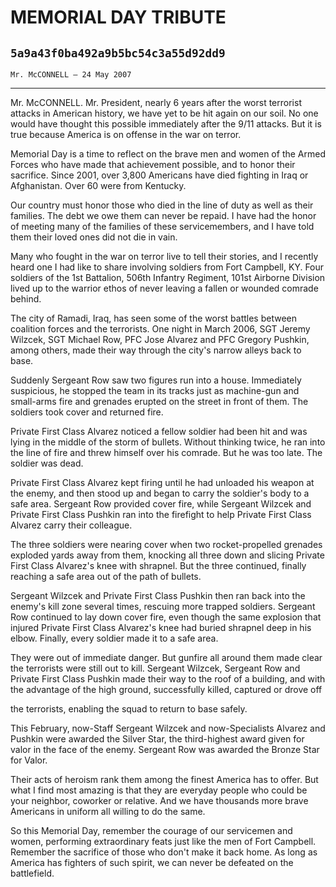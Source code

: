# MEMORIAL DAY TRIBUTE
## `5a9a43f0ba492a9b5bc54c3a55d92dd9`
`Mr. McCONNELL — 24 May 2007`

---


Mr. McCONNELL. Mr. President, nearly 6 years after the worst 
terrorist attacks in American history, we have yet to be hit again on 
our soil. No one would have thought this possible immediately after the 
9/11 attacks. But it is true because America is on offense in the war 
on terror.

Memorial Day is a time to reflect on the brave men and women of the 
Armed Forces who have made that achievement possible, and to honor 
their sacrifice. Since 2001, over 3,800 Americans have died fighting in 
Iraq or Afghanistan. Over 60 were from Kentucky.

Our country must honor those who died in the line of duty as well as 
their families. The debt we owe them can never be repaid. I have had 
the honor of meeting many of the families of these servicemembers, and 
I have told them their loved ones did not die in vain.

Many who fought in the war on terror live to tell their stories, and 
I recently heard one I had like to share involving soldiers from Fort 
Campbell, KY. Four soldiers of the 1st Battalion, 506th Infantry 
Regiment, 101st Airborne Division lived up to the warrior ethos of 
never leaving a fallen or wounded comrade behind.

The city of Ramadi, Iraq, has seen some of the worst battles between 
coalition forces and the terrorists. One night in March 2006, SGT 
Jeremy Wilzcek, SGT Michael Row, PFC Jose Alvarez and PFC Gregory 
Pushkin, among others, made their way through the city's narrow alleys 
back to base.

Suddenly Sergeant Row saw two figures run into a house. Immediately 
suspicious, he stopped the team in its tracks just as machine-gun and 
small-arms fire and grenades erupted on the street in front of them. 
The soldiers took cover and returned fire.

Private First Class Alvarez noticed a fellow soldier had been hit and 
was lying in the middle of the storm of bullets. Without thinking 
twice, he ran into the line of fire and threw himself over his comrade. 
But he was too late. The soldier was dead.

Private First Class Alvarez kept firing until he had unloaded his 
weapon at the enemy, and then stood up and began to carry the soldier's 
body to a safe area. Sergeant Row provided cover fire, while Sergeant 
Wilzcek and Private First Class Pushkin ran into the firefight to help 
Private First Class Alvarez carry their colleague.

The three soldiers were nearing cover when two rocket-propelled 
grenades exploded yards away from them, knocking all three down and 
slicing Private First Class Alvarez's knee with shrapnel. But the three 
continued, finally reaching a safe area out of the path of bullets.

Sergeant Wilzcek and Private First Class Pushkin then ran back into 
the enemy's kill zone several times, rescuing more trapped soldiers. 
Sergeant Row continued to lay down cover fire, even though the same 
explosion that injured Private First Class Alvarez's knee had buried 
shrapnel deep in his elbow. Finally, every soldier made it to a safe 
area.

They were out of immediate danger. But gunfire all around them made 
clear the terrorists were still out to kill. Sergeant Wilzcek, Sergeant 
Row and Private First Class Pushkin made their way to the roof of a 
building, and with the advantage of the high ground, successfully 
killed, captured or drove off


the terrorists, enabling the squad to return to base safely.

This February, now-Staff Sergeant Wilzcek and now-Specialists Alvarez 
and Pushkin were awarded the Silver Star, the third-highest award given 
for valor in the face of the enemy. Sergeant Row was awarded the Bronze 
Star for Valor.

Their acts of heroism rank them among the finest America has to 
offer. But what I find most amazing is that they are everyday people 
who could be your neighbor, coworker or relative. And we have thousands 
more brave Americans in uniform all willing to do the same.

So this Memorial Day, remember the courage of our servicemen and 
women, performing extraordinary feats just like the men of Fort 
Campbell. Remember the sacrifice of those who don't make it back home. 
As long as America has fighters of such spirit, we can never be 
defeated on the battlefield.